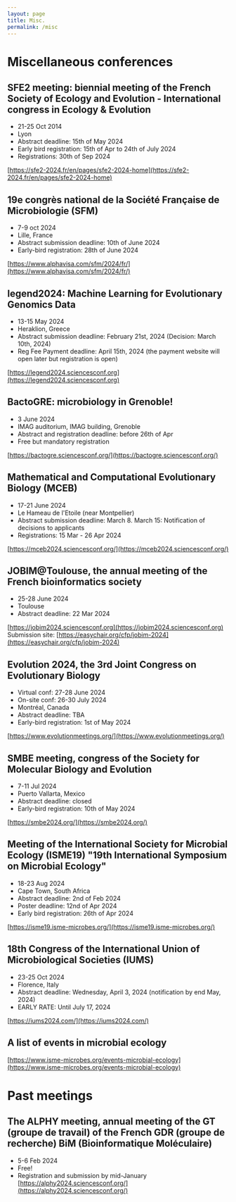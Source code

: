 ```yaml
---
layout: page
title: Misc.
permalink: /misc
---
```



# Miscellaneous conferences


## SFE2 meeting: biennial meeting of the French Society of Ecology and Evolution - International congress in Ecology & Evolution

- 21-25 Oct 2014
- Lyon
- Abstract deadline: 15th of May 2024
- Early bird registration: 15th of Apr to 24th of July 2024
- Registrations: 30th of Sep 2024

[https://sfe2-2024.fr/en/pages/sfe2-2024-home](https://sfe2-2024.fr/en/pages/sfe2-2024-home)


## 19e congrès national de la Société Française de Microbiologie (SFM)

- 7-9 oct 2024
- Lille, France
- Abstract submission deadline: 10th of June 2024
- Early-bird registration: 28th of June 2024

[https://www.alphavisa.com/sfm/2024/fr/](https://www.alphavisa.com/sfm/2024/fr/)

## legend2024: Machine Learning for Evolutionary Genomics Data

- 13-15 May 2024
- Heraklion, Greece
- Abstract submission deadline: February 21st, 2024 (Decision: March 10th, 2024)
- Reg Fee Payment deadline: April 15th, 2024 (the payment website will open later but registration is open)

[https://legend2024.sciencesconf.org](https://legend2024.sciencesconf.org)


## BactoGRE: microbiology in Grenoble!

- 3 June 2024
- IMAG auditorium, IMAG building, Grenoble
- Abstract and registration deadline: before 26th of Apr
- Free but mandatory registration

[https://bactogre.sciencesconf.org/](https://bactogre.sciencesconf.org/)

## Mathematical and Computational Evolutionary Biology (MCEB)

- 17-21 June 2024
- Le Hameau de l'Etoile (near Montpellier)
- Abstract submission deadline: March 8. March 15: Notification of decisions to applicants
- Registrations: 15 Mar - 26 Apr 2024

[https://mceb2024.sciencesconf.org/](https://mceb2024.sciencesconf.org/)

## JOBIM@Toulouse, the annual meeting of the French bioinformatics society

- 25-28 June 2024
- Toulouse
- Abstract deadline: 22 Mar 2024

[https://jobim2024.sciencesconf.org](https://jobim2024.sciencesconf.org)
Submission site: [https://easychair.org/cfp/jobim-2024](https://easychair.org/cfp/jobim-2024)

## Evolution 2024, the 3rd Joint Congress on Evolutionary Biology

- Virtual conf: 27-28 June 2024
- On-site conf: 26-30 July 2024
- Montréal, Canada
- Abstract deadline: TBA
- Early-bird registration: 1st of May 2024

[https://www.evolutionmeetings.org/](https://www.evolutionmeetings.org/)


## SMBE meeting, congress of the Society for Molecular Biology and Evolution

- 7-11 Jul 2024
- Puerto Vallarta, Mexico
- Abstract deadline: closed
- Early-bird registration: 10th of May 2024

[https://smbe2024.org/](https://smbe2024.org/)

## Meeting of the International Society for Microbial Ecology (ISME19) "19th International Symposium on Microbial Ecology"

- 18-23 Aug 2024
- Cape Town, South Africa
- Abstract deadline: 2nd of Feb 2024
- Poster deadline: 12nd of Apr 2024
- Early bird registration: 26th of Apr 2024

[https://isme19.isme-microbes.org/](https://isme19.isme-microbes.org/)


## 18th Congress of the International Union of Microbiological Societies (IUMS)

- 23-25 Oct 2024
- Florence, Italy
- Abstract deadline: Wednesday, April 3, 2024 (notification by end May, 2024)
- EARLY RATE: Until July 17, 2024

[https://iums2024.com/](https://iums2024.com/)


## A list of events in microbial ecology

[https://www.isme-microbes.org/events-microbial-ecology](https://www.isme-microbes.org/events-microbial-ecology)


# Past meetings

## The ALPHY meeting, annual meeting of the GT (groupe de travail) of the French GDR (groupe de recherche) BiM (Bioinformatique Moléculaire)

- 5-6 Feb 2024
- Free!
- Registration and submission by mid-January
 [https://alphy2024.sciencesconf.org/](https://alphy2024.sciencesconf.org/)

